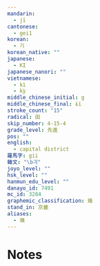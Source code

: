 ```yaml
---
mandarin:
  - jī
cantonese:
  - gei1
korean:
  - 기
korean_native: ""
japanese:
  - KI
japanese_nanori: ""
vietnamese:
  - kì
  - kỳ
middle_chinese_initial: g
middle_chinese_final: ɨi
stroke_count: "15"
radical: 田
skip_number: 4-15-4
grade_level: 先進
pos: ""
english:
  - capital district
羅馬字: gii
韓文: "\b긔"
joyo_level: ""
hsk_level: ""
hanmun_edu_level: ""
danayo_id: 7491
mc_id: 3284
graphemic_classification: 幾
stand_in: 京畿
aliases:
  - 㙨
---
```


# Notes
